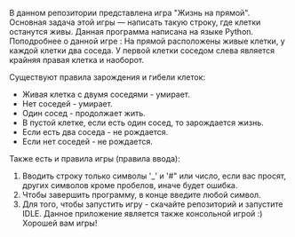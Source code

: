 В данном репозитории представлена игра "Жизнь на прямой". Основная задача этой игры — написать такую строку, где клетки останутся живы. Данная программа написана на языке Python. 
Поподробнее о данной игре : На прямой расположены живые клетки, у каждой клетки два соседа. У первой клетки соседом слева является крайняя правая клетка и наоборот.

Существуют правила зарождения и гибели клеток:
- Живая клетка с двумя соседями - умирает.
- Нет соседей - умирает.
- Один сосед - продолжает жить.
- В пустой клетке, если есть один сосед, то зарождается жизнь.
- Если есть два соседа - не рождается.
- Если нет соседей - не рождается.

Также есть и правила игры (правила ввода):
1. Вводить строку только символы '_' и '#" или число, если вас просят, других символов кроме пробелов, иначе будет ошибка.
2. Чтобы завершить программу, в конце введите любой символ.
3. Для того, чтобы запустить игру - скачайте репозиторий и запустите IDLE.
Данное приложение является также консольной игрой :) Хорошей вам игры!
